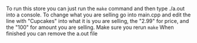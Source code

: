 To run this store you can just run the `make` command and then type ./a.out into a console.
To change what you are selling go into main.cpp and edit the line with "Cupcakes" into what it is you are selling, the "2.99" for price, and the "100" for amount you are selling. Make sure you rerun `make`
When finished you can remove the a.out file
